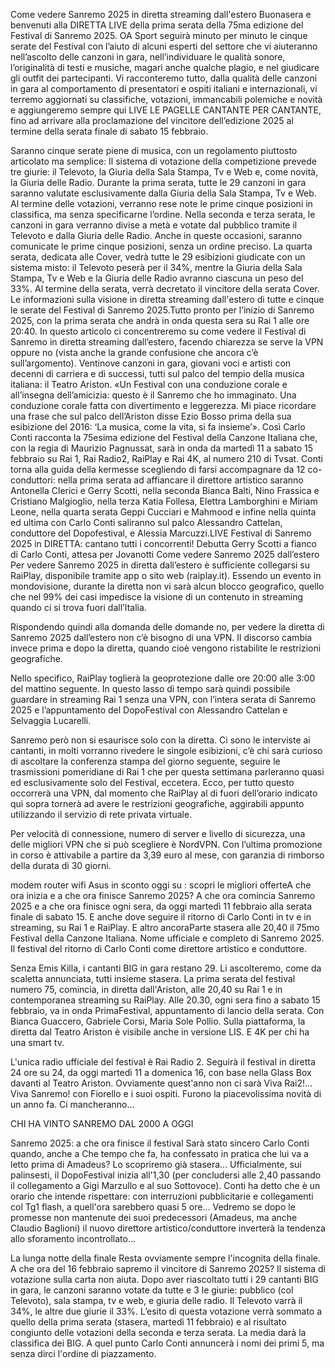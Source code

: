 Come vedere Sanremo 2025 in diretta streaming dall'estero
Buonasera e benvenuti alla DIRETTA LIVE della prima serata della 75ma edizione del Festival di Sanremo 2025. OA Sport seguirà minuto per minuto le cinque serate del Festival con l’aiuto di alcuni esperti del settore che vi aiuteranno nell’ascolto delle canzoni in gara, nell’individuare le qualità sonore, l’originalità di testi e musiche, magari anche qualche plagio, e nel giudicare gli outfit dei partecipanti. Vi racconteremo tutto, dalla qualità delle canzoni in gara al comportamento di presentatori e ospiti italiani e internazionali, vi terremo aggiornati su classifiche, votazioni, immancabili polemiche e novità e aggiungeremo sempre qui LIVE LE PAGELLE CANTANTE PER CANTANTE, fino ad arrivare alla proclamazione del vincitore dell’edizione 2025 al termine della serata finale di sabato 15 febbraio.

Saranno cinque serate piene di musica, con un regolamento piuttosto articolato ma semplice: Il sistema di votazione della competizione prevede tre giurie: il Televoto, la Giuria della Sala Stampa, Tv e Web e, come novità, la Giuria delle Radio. Durante la prima serata, tutte le 29 canzoni in gara saranno valutate esclusivamente dalla Giuria della Sala Stampa, Tv e Web. Al termine delle votazioni, verranno rese note le prime cinque posizioni in classifica, ma senza specificarne l’ordine. Nella seconda e terza serata, le canzoni in gara verranno divise a metà e votate dal pubblico tramite il Televoto e dalla Giuria delle Radio. Anche in queste occasioni, saranno comunicate le prime cinque posizioni, senza un ordine preciso. La quarta serata, dedicata alle Cover, vedrà tutte le 29 esibizioni giudicate con un sistema misto: il Televoto peserà per il 34%, mentre la Giuria della Sala Stampa, Tv e Web e la Giuria delle Radio avranno ciascuna un peso del 33%. Al termine della serata, verrà decretato il vincitore della serata Cover.
Le informazioni sulla visione in diretta streaming dall'estero di tutte e cinque le serate del Festival di Sanremo 2025.Tutto pronto per l’inizio di Sanremo 2025, con la prima serata che andrà in onda questa sera su Rai 1 alle ore 20:40. In questo articolo ci concentreremo su come vedere il Festival di Sanremo in diretta streaming dall’estero, facendo chiarezza se serve la VPN oppure no (vista anche la grande confusione che ancora c’è sull’argomento).
Ventinove canzoni in gara, giovani voci e artisti con decenni di carriera e di successi, tutti sul palco del tempio della musica italiana: il Teatro Ariston.
«Un Festival con una conduzione corale e all’insegna dell’amicizia: questo è il Sanremo che ho immaginato. Una conduzione corale fatta con divertimento e leggerezza. Mi piace ricordare una frase che sul palco dell’Ariston disse Ezio Bosso prima della sua esibizione del 2016: ‘La musica, come la vita, si fa insieme’». Così Carlo Conti racconta la 75esima edizione del Festival della Canzone Italiana che, con la regia di Maurizio Pagnussat, sarà in onda da martedì 11 a sabato 15 febbraio su Rai 1, Rai Radio2, RaiPlay e Rai 4K, al numero 210 di Tvsat. Conti torna alla guida della kermesse scegliendo di farsi accompagnare da 12 co-conduttori: nella prima serata ad affiancare il direttore artistico saranno Antonella Clerici e Gerry Scotti, nella seconda Bianca Balti, Nino Frassica e Cristiano Malgioglio, nella terza Katia Follesa, Elettra Lamborghini e Miriam Leone, nella quarta serata Geppi Cucciari e Mahmood e infine nella quinta ed ultima con Carlo Conti saliranno sul palco Alessandro Cattelan, conduttore del Dopofestival, e Alessia Marcuzzi.LIVE Festival di Sanremo 2025 in DIRETTA: cantano tutti i concorrenti! Debutta Gerry Scotti a fianco di Carlo Conti, attesa per Jovanotti
Come vedere Sanremo 2025 dall’estero
Per vedere Sanremo 2025 in diretta dall’estero è sufficiente collegarsi su RaiPlay, disponibile tramite app o sito web (raiplay.it). Essendo un evento in mondovisione, durante la diretta non vi sarà alcun blocco geografico, quello che nel 99% dei casi impedisce la visione di un contenuto in streaming quando ci si trova fuori dall’Italia.

Rispondendo quindi alla domanda delle domande no, per vedere la diretta di Sanremo 2025 dall’estero non c’è bisogno di una VPN. Il discorso cambia invece prima e dopo la diretta, quando cioè vengono ristabilite le restrizioni geografiche.

Nello specifico, RaiPlay toglierà la geoprotezione dalle ore 20:00 alle 3:00 del mattino seguente. In questo lasso di tempo sarà quindi possibile guardare in streaming Rai 1 senza una VPN, con l’intera serata di Sanremo 2025 e l’appuntamento del DopoFestival con Alessandro Cattelan e Selvaggia Lucarelli.

Sanremo però non si esaurisce solo con la diretta. Ci sono le interviste ai cantanti, in molti vorranno rivedere le singole esibizioni, c’è chi sarà curioso di ascoltare la conferenza stampa del giorno seguente, seguire le trasmissioni pomeridiane di Rai 1 che per questa settimana parleranno quasi ed esclusivamente solo del Festival, eccetera. Ecco, per tutto questo occorrerà una VPN, dal momento che RaiPlay al di fuori dell’orario indicato qui sopra tornerà ad avere le restrizioni geografiche, aggirabili appunto utilizzando il servizio di rete privata virtuale.

Per velocità di connessione, numero di server e livello di sicurezza, una delle migliori VPN che si può scegliere è NordVPN. Con l’ultima promozione in corso è attivabile a partire da 3,39 euro al mese, con garanzia di rimborso della durata di 30 giorni.

modem router wifi Asus in sconto oggi su : scopri le migliori offerteA che ora inizia e a che ora finisce Sanremo 2025?
A che ora comincia Sanremo 2025 e a che ora finisce ogni sera, da oggi martedì 11 febbraio alla serata finale di sabato 15. E anche dove seguire il ritorno di Carlo Conti in tv e in streaming, su Rai 1 e RaiPlay. E altro ancoraParte stasera alle 20,40 il 75mo Festival della Canzone Italiana. Nome ufficiale e completo di Sanremo 2025. Il festival del ritorno di Carlo Conti come direttore artistico e conduttore.

Senza Emis Killa, i cantanti BIG in gara restano 29. Li ascolteremo, come da scaletta annunciata, tutti insieme stasera. La prima serata del festival numero 75, comincia, in diretta dall'Ariston, alle 20,40 su Rai 1 e in contemporanea streaming su RaiPlay. Alle 20.30, ogni sera fino a sabato 15 febbraio, va in onda PrimaFestival, appuntamento di lancio della serata. Con Bianca Guaccero, Gabriele Corsi, Maria Sole Pollio. Sulla piattaforma, la diretta dal Teatro Ariston è visibile anche in versione LIS. E 4K per chi ha una smart tv.

L'unica radio ufficiale del festival è Rai Radio 2. Seguirà il festival in diretta 24 ore su 24, da oggi martedì 11 a domenica 16, con base nella Glass Box davanti al Teatro Ariston. Ovviamente quest'anno non ci sarà Viva Rai2!…Viva Sanremo! con Fiorello e i suoi ospiti. Furono la piacevolissima novità di un anno fa. Ci mancheranno...

CHI HA VINTO SANREMO DAL 2000 A OGGI


Sanremo 2025: a che ora finisce il festival
Sarà stato sincero Carlo Conti quando, anche a Che tempo che fa, ha confessato in pratica che lui va a letto prima di Amadeus? Lo scopriremo già stasera... Ufficialmente, sui palinsesti, il DopoFestival inizia all'1,30 (per concludersi alle 2,40 passando il collegamento a Gigi Marzullo e al suo Sottovoce). Conti ha detto che è un orario che intende rispettare: con interruzioni pubblicitarie e collegamenti col Tg1 flash, a quell'ora sarebbero quasi 5 ore... Vedremo se dopo le promesse non mantenute dei suoi predecessori (Amadeus, ma anche Claudio Baglioni) il nuovo direttore artistico/conduttore inverterà la tendenza allo sforamento incontrollato...


La lunga notte della finale
Resta ovviamente sempre l'incognita della finale. A che ora del 16 febbraio sapremo il vincitore di Sanremo 2025? Il sistema di votazione sulla carta non aiuta. Dopo aver riascoltato tutti i 29 cantanti BIG in gara, le canzoni saranno votate da tutte e 3 le giurie: pubblico (col Televoto), sala stampa, tv e web, e giuria delle radio. Il Televoto varrà il 34%, le altre due giurie il 33%. L’esito di questa votazione verrà sommato a quello della prima serata (stasera, martedì 11 febbraio) e al risultato congiunto delle votazioni della seconda e terza serata. La media darà la classifica dei BIG. A quel punto Carlo Conti annuncerà i nomi dei primi 5, ma senza dirci l'ordine di piazzamento.
